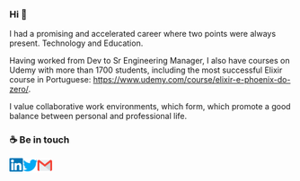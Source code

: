 ### Hi 👋

I had a promising and accelerated career where two points were always present. Technology and Education. 

Having worked from Dev to Sr Engineering Manager, I also have courses on Udemy with more than 1700 students, including the most successful Elixir course in Portuguese: https://www.udemy.com/course/elixir-e-phoenix-do-zero/. 

I value collaborative work environments, which form, which promote a good balance between personal and professional life.



### ☕ Be in touch
  <a href="https://in.linkedin.com/in/rafaelcamarda" target="_blank">
    <img align="left" alt="Rafael | Linkedin" width="24px" src="https://github.com/hargun79/hargun79/blob/master/Assets/Linkedin.svg" />
  </a>
  <a href="https://twitter.com/rafacamarda" target="_blank">
    <img align="left" alt="Rafael | Twitter" width="26px" src="https://github.com/hargun79/hargun79/blob/master/Assets/Twitter.svg" />
  </a>
  <a href="mailto:rf.camarda@gmail.com">
    <img align="left" alt="Rafael | Gmail" width="26px" src="https://github.com/hargun79/hargun79/blob/master/Assets/Gmail.svg" />
  </a>
